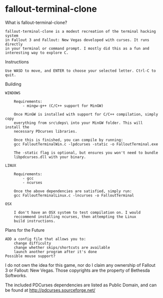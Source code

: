 # fallout-terminal-clone
What is fallout-terminal-clone?
	
	fallout-terminal-clone is a modest recreation of the terminal hacking system
	in Fallout 3 and Fallout: New Vegas developed with curses. It runs directly
	in your terminal or command prompt. I mostly did this as a fun and 
	interesting way to explore C.
	
Instructions

	Use WASD to move, and ENTER to choose your selected letter. Ctrl-C to quit.

Building

	WINDOWS

		Requirements:
			- mingw-g++ (C/C++ support for MinGW)

		Once MinGW is installed with support for C/C++ compilation, simply copy
		everything from src\deps\ into your MinGW folder. This will install the
		necessary PDcurses libraries.
		
		Once this is finished, you can compile by running:
		gcc FalloutTerminalWin.c -lpdcurses -static -o FalloutTerminal.exe

		The -static flag is optional, but ensures you won't need to bundle
		libpdcurses.dll with your binary.

	LINUX

		Requirements:
			- gcc
			- ncurses

		Once the above dependencies are satisfied, simply run:
		gcc FalloutTerminalLinux.c -lncurses -o FalloutTerminal
		
	OSX
		
		I don't have an OSX system to test compilation on. I would 
		reccommend installing ncurses, then attempting the Linux
		build instructions.


Plans for the Future

	ADD a config file that allows you to:
		change difficulty
		change whether skips/shortcuts are available
		launch another program after it's done
	Possible mouse support?



I do not own the idea for this game, nor do I claim any ownership
of Fallout 3 or Fallout: New Vegas. Those copyrights are the 
property of Bethesda Softworks.

The included PDCurses dependencies are listed as Public Domain,
and can be found at http://pdcurses.sourceforge.net/
